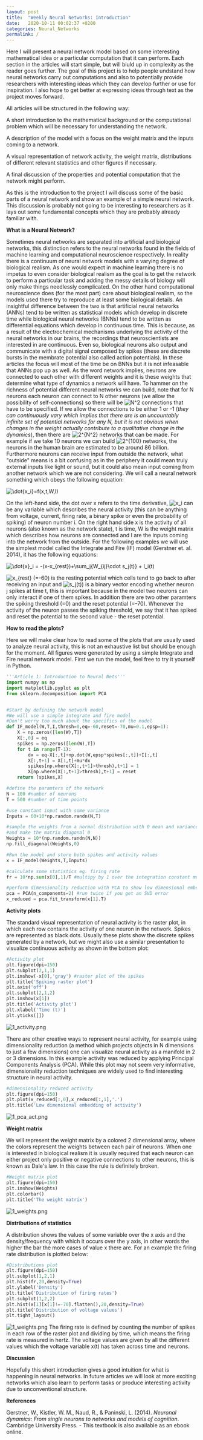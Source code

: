 ```yaml
---
layout: post
title:  "Weekly Neural Networks: Introduction"
date:   2020-10-11 00:02:37 +0200
categories: Neural_Networks
permalink: /
---
```



Here I will present a neural network model based on some interesting mathematical idea or a particular computation that it can perform. Each section in the articles will start simple, but will biuld up in complexity as the reader goes further. The goal of this project is to help people undstand how neural networks carry out computations and also to potentially provide researchers with interesting ideas which they can develop further or use for inspiration. I also hope to get better at expressing ideas through text as the project moves forward.


All articles will be structured in the following way:

A short introduction to the mathematical background or the computational problem which will be necessary for understanding the network.

A description of the model with a focus on the weight matrix and the inputs coming to a network.

A visual representation of network activity, the weight matrix, distributions of different relevant statistics and other figures if necessary.

A final discussion of the properties and potential computation that the network might perform.


As this is the introduction to the project I will discuss some of the basic parts of a neural network and show an example of a simple neural network. This discussion is probably not going to be interesting to researchers as it lays out some fundamental concepts which they are probably already familiar with.



**What is a Neural Network?**

Sometimes neural networks are separated into artificial and biological networks, this distinction refers to the neural networks found in the fields of machine learning and computational neuroscience respectively. In reality there is a continuum of neural network models with a varying degree of biological realism. As one would expect in machine learning there is no impetus to even consider biological realism as the goal is to get the network to perform a particular task and adding the messy details of biology will only make things needlessly complicated. On the other hand computational neuroscience does (for the most part) care about biological realism, so the models used there try to reproduce at least some biological details. 
An insightful difference between the two is that artificial neural networks (ANNs) tend to be written as statistical models which develop in discrete time while biological neural networks (BNNs) tend to be written as differential equations which develop in continuous time. This is because, as a result of the electrochemical mechanisms underlying the activity of the neural networks in our brains, the recordings that neuroscientists are interested in are continuous. Even so, biological neurons also output and communicate with a digital signal composed by spikes (these are discrete bursts in the membrate potential also called action potentials).
In these articles the focus will most of the time be on BNNs but it is not infeasable that ANNs pop up as well. As the word network implies, neurons are connected to each other with different weights and it is these weights that determine what type of dynamics a network will have. To hammer on the richness of potential different neural networks we can build, note that for N neurons each neuron can connect to N other neurons (we allow the possibility of self-connections) so there will be <img src="https://latex.codecogs.com/gif.latex?N^2" title="N^2" />
 connections that have to be specified. If we allow the connections to be either 1 or -1 (*they can continuously vary which implies that there are is an uncountably infinite set of potential networks for any N, but it is not obvious when changes in the weight actually contribute to a qualitative change in the dynamics*), then there are <img src="https://latex.codecogs.com/gif.latex?2^{N^2}" title="2^{N^2}" /> networks that can be made. For example if we take 10 neurons we can build <img src="https://latex.codecogs.com/gif.latex?2^{100}" title="2^{100}" /> networks, the neurons in the human brain are estimated to be around 86 billion.
Furthermore neurons can receive input from outside the network, what "outside" means is a bit confusing as in the periphery it could mean truly external inputs like light or sound, but it could also mean input coming from another network which we are not considering.
We will call a neural network something which obeys the following equation:

<img src="https://latex.codecogs.com/gif.latex?\dot{x_i}=f(x,t,W,I)" title="\dot{x_i}=f(x,t,W,I)" />

On the left-hand side, the dot over x refers to the time derivative, <img src="https://latex.codecogs.com/gif.latex?x_i" title="x_i" /> can be any variable which describes the neural activity (this can be anything from voltage, current, firing rate, a binary spike or even the probability of spiking) of neuron number i. On the right hand side x is the activity of all neurons (also known as the network state), t is time, W is the weight matrix which describes how neurons are connected and I are the inputs coming into the network from the outside.
For the following examples we will use the simplest model called the Integrate and Fire (IF) model (Gerstner et. al. 2014), it has the following equations:

<img src="https://latex.codecogs.com/gif.latex?\dot{x}_i&space;=&space;-(x_i-x_{rest})&plus;\sum_j{W_{ij}\cdot&space;s_j(t)}&space;&plus;&space;I_i(t)" title="\dot{x}_i = -(x-x_{rest})+\sum_j{W_{ij}\cdot s_j(t)} + I_i(t)" />

<img src="https://latex.codecogs.com/gif.latex?x_{rest}" title="x_{rest}" /> (=-60) is the resting potential which cells tend to go back to after receiving an input and <img src="https://latex.codecogs.com/gif.latex?s_j(t))" title="s_j(t))" /> is a binary vector encoding whether neuron j spikes at time t, this is important because in the model two neurons can only interact if one of them spikes. In addition there are two other paramters the spiking threshold (=0) and the reset potential (=-70). Whenever the activity of the neuron passes the spiking threshold, we say that it has spiked and reset the potential to the second value - the reset potential.


**How to read the plots?**

Here we will make clear how to read some of the plots that are usually used to analyze neural activity, this is not an exhaustive list but should be enough for the moment. All figures were generated by using a simple Integrate and Fire neural network model. First we run the model, feel free to try it yourself in Python.

```python
'''Article 1: Introduction to Neural Nets'''
import numpy as np
import matplotlib.pyplot as plt
from sklearn.decomposition import PCA


#Start by defining the network model
#We will use a simple integrate and fire model
#Don't worry too much about the specifics of the model
def IF_model(W,T,I,thresh=0,eq=-60,reset=-70,mu=0.1,epsp=1):
    X = np.zeros([len(W),T])
    X[:,0] = eq
    spikes = np.zeros([len(W),T])
    for t in range(T-1):
        dx = eq-X[:,t]+np.dot(W,epsp*spikes[:,t])+I[:,t]
        X[:,t+1] = X[:,t]+mu*dx
        spikes[np.where(X[:,t+1]>thresh),t+1] = 1
        X[np.where(X[:,t+1]>thresh),t+1] = reset
    return [spikes,X]

#define the paramters of the network
N = 100 #number of neurons
T = 500 #number of time points

#use constant input with some variance
Inputs = 60+10*np.random.randn(N,T)

#sample the weights from a normal distribution with 0 mean and variance 10
#and make the matrix diagonal 0
Weights = 10*(np.random.randn(N,N))
np.fill_diagonal(Weights,0)

#Run the model and store both spikes and activity values
x = IF_model(Weights,T,Inputs)

#calculate some statistics eg. firing rate
fr = 10*np.sum(x[0],1)/T #multipy by 1 over the integration constant mu=0.1

#perform dimensionality reduction with PCA to show low dimensional embeding of activity
pca = PCA(n_components=2) #run twice if you get an SVD error
x_reduced = pca.fit_transform(x[1].T)

```

**Activity plots**

The standard visual representation of neural activity is the raster plot, in which each row contains the activity of one neuron in the network. Spikes are represented as black dots. Usually these plots show the discrete spikes generated by a network, but we might also use a similar presentation to visualize continuous activity as shown in the bottom plot:


```python
#Activity plot
plt.figure(dpi=150)
plt.subplot(2,1,1)
plt.imshow(-x[0],'gray') #raster plot of the spikes
plt.title('Spiking raster plot')
plt.axis('off')
plt.subplot(2,1,2)
plt.imshow(x[1])
plt.title('Activity plot')
plt.xlabel('Time (t)')
plt.yticks([])
```

![1_activity.png](./assets/1_activity.png)

There are other creative ways to represent neural activity, for example using dimensionality reduction (a method which projects objects in N dimensions to just a few dimensions) one can visualize neural activity as a manifold in 2 or 3 dimensions. In this example activity was reduced by applying Principal Components Analysis (PCA). While this plot may not seem very informative, dimensionality reduction techniques are widely used to find interesting structure in neural activity.


```python
#dimensionality reduced activity
plt.figure(dpi=150)
plt.plot(x_reduced[:,0],x_reduced[:,1],'.')
plt.title('Low dimensional embedding of activity')
```

![1_pca_act.png](./assets/1_pca_act.png)

**Weight matrix**

We will represent the weight matrix by a colored 2 dimensional array, where the colors represent the weights between each pair of neurons. When one is interested in biological realism it is usually required that each neuron can either project only positive or negative connections to other neurons, this is known as Dale's law. In this case the rule is definitely broken.


```python
#Weight matrix plot
plt.figure(dpi=150)
plt.imshow(Weights)
plt.colorbar()
plt.title('The weight matrix')

```

![1_weights.png](./assets/1_weights.png)

**Distributions of statistics**

A distribution shows the values of some variable over the x axis and the density/frequency with which it occurs over the y axis, in other words the higher the bar the more cases of value x there are. For an example the firing rate distribution is plotted below:


```python
#Distributions plot
plt.figure(dpi=150)
plt.subplot(1,2,1)
plt.hist(fr,20,density=True)
plt.ylabel('Density')
plt.title('Distribution of firing rates')
plt.subplot(1,2,2)
plt.hist(x[1][x[1]!=-70].flatten(),20,density=True)
plt.title('Distribution of voltage values')
plt.tight_layout()
```

![1_weights.png](./assets/1_statistics.png)
The firing rate is defined by counting the number of spikes in each row of the raster plot and dividing by time, which means the firing rate is measured in hertz. The voltage values are given by all the different values which the voltage variable x(t) has taken across time and neurons.

**Discussion**

Hopefully this short introduction gives a good intuition for what is happening in neural networks. In future articles we will look at more exciting networks which also learn to perform tasks or produce interesting activity due to unconventional structure.

**References**

Gerstner, W., Kistler, W. M., Naud, R., & Paninski, L. (2014). *Neuronal dynamics: From single neurons to networks and models of cognition*. Cambridge University Press. - This textbook is also available as an ebook online.


